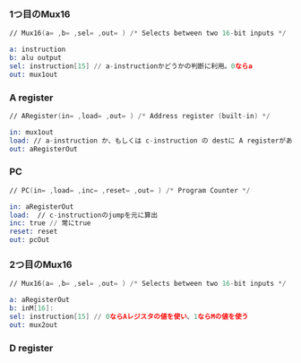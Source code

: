 ### 1つ目のMux16

```nasm
// Mux16(a= ,b= ,sel= ,out= ) /* Selects between two 16-bit inputs */

a: instruction
b: alu output
sel: instruction[15] // a-instructionかどうかの判断に利用。0ならa
out: mux1out
```

### A register

```nasm
// ARegister(in= ,load= ,out= ) /* Address register (built-in) */

in: mux1out
load: // a-instruction か、もしくは c-instruction の destに A registerがあるか
out: aRegisterOut
```

### PC

```nasm
// PC(in= ,load= ,inc= ,reset= ,out= ) /* Program Counter */

in: aRegisterOut
load:  // c-instructionのjumpを元に算出
inc: true // 常にtrue
reset: reset
out: pcOut
```

### 2つ目のMux16

```nasm
// Mux16(a= ,b= ,sel= ,out= ) /* Selects between two 16-bit inputs */

a: aRegisterOut
b: inM[16]:
sel: instruction[15] // 0ならAレジスタの値を使い、1ならMの値を使う
out: mux2out
```

### D register

```nasm

```